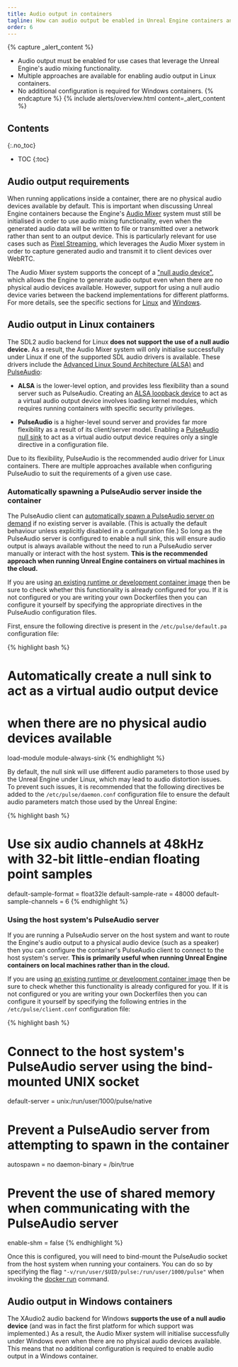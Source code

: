 ```yaml
---
title: Audio output in containers
tagline: How can audio output be enabled in Unreal Engine containers and when is it necessary?
order: 6
---
```


{% capture _alert_content %}
- Audio output must be enabled for use cases that leverage the Unreal Engine's audio mixing functionality.
- Multiple approaches are available for enabling audio output in Linux containers.
- No additional configuration is required for Windows containers.
{% endcapture %}
{% include alerts/overview.html content=_alert_content %}


## Contents
{:.no_toc}

* TOC
{:toc}


## Audio output requirements

When running applications inside a container, there are no physical audio devices available by default. This is important when discussing Unreal Engine containers because the Engine's [Audio Mixer](https://docs.unrealengine.com/4.26/en-US/WorkingWithMedia/Audio/AudioMixer/) system must still be initialised in order to use audio mixing functionality, even when the generated audio data will be written to file or transmitted over a network rather than sent to an output device. This is particularly relevant for use cases such as [Pixel Streaming](https://docs.unrealengine.com/4.26/en-US/SharingAndReleasing/PixelStreaming/), which leverages the Audio Mixer system in order to capture generated audio and transmit it to client devices over WebRTC.

The Audio Mixer system supports the concept of a ["null audio device"](https://github.com/EpicGames/UnrealEngine/blob/4.26.2-release/Engine/Source/Runtime/AudioMixerCore/Public/AudioMixer.h#L592), which allows the Engine to generate audio output even when there are no physical audio devices available. However, support for using a null audio device varies between the backend implementations for different platforms. For more details, see the specific sections for [Linux](#audio-output-in-linux-containers) and [Windows](#audio-output-in-windows-containers).


## Audio output in Linux containers

The SDL2 audio backend for Linux **does not support the use of a null audio device.** As a result, the Audio Mixer system will only initialise successfully under Linux if one of the supported SDL audio drivers is available. These drivers include the [Advanced Linux Sound Architecture (ALSA)](https://alsa-project.org/) and [PulseAudio](https://www.freedesktop.org/wiki/Software/PulseAudio/):

- **ALSA** is the lower-level option, and provides less flexibility than a sound server such as PulseAudio. Creating an [ALSA loopback device](https://www.alsa-project.org/wiki/Matrix:Module-aloop) to act as a virtual audio output device involves loading kernel modules, which requires running containers with specific security privileges.

- **PulseAudio** is a higher-level sound server and provides far more flexibility as a result of its client/server model. Enabling a [PulseAudio null sink](https://www.freedesktop.org/wiki/Software/PulseAudio/Documentation/User/Modules/#module-always-sink) to act as a virtual audio output device requires only a single directive in a configuration file.

Due to its flexibility, PulseAudio is the recommended audio driver for Linux containers. There are multiple approaches available when configuring PulseAudio to suit the requirements of a given use case.

### Automatically spawning a PulseAudio server inside the container

The PulseAudio client can [automatically spawn a PulseAudio server on demand](https://www.freedesktop.org/wiki/Software/PulseAudio/Documentation/User/Running/#autospawning) if no existing server is available. (This is actually the default behaviour unless explicitly disabled in a configuration file.) So long as the PulseAudio server is configured to enable a null sink, this will ensure audio output is always available without the need to run a PulseAudio server manually or interact with the host system. **This is the recommended approach when running Unreal Engine containers on virtual machines in the cloud.**

If you are using [an existing runtime or development container image](../obtaining-images/image-sources) then be sure to check whether this functionality is already configured for you. If it is not configured or you are writing your own Dockerfiles then you can configure it yourself by specifying the appropriate directives in the PulseAudio configuration files.

First, ensure the following directive is present in the `/etc/pulse/default.pa` configuration file:

{% highlight bash %}
# Automatically create a null sink to act as a virtual audio output device
# when there are no physical audio devices available
load-module module-always-sink
{% endhighlight %}

By default, the null sink will use different audio parameters to those used by the Unreal Engine under Linux, which may lead to audio distortion issues. To prevent such issues, it is recommended that the following directives be added to the `/etc/pulse/daemon.conf` configuration file to ensure the default audio parameters match those used by the Unreal Engine:

{% highlight bash %}
# Use six audio channels at 48kHz with 32-bit little-endian floating point samples
default-sample-format = float32le
default-sample-rate = 48000
default-sample-channels = 6
{% endhighlight %}

### Using the host system's PulseAudio server

If you are running a PulseAudio server on the host system and want to route the Engine's audio output to a physical audio device (such as a speaker) then you can configure the container's PulseAudio client to connect to the host system's server. **This is primarily useful when running Unreal Engine containers on local machines rather than in the cloud.**

If you are using [an existing runtime or development container image](../obtaining-images/image-sources) then be sure to check whether this functionality is already configured for you. If it is not configured or you are writing your own Dockerfiles then you can configure it yourself by specifying the following entries in the `/etc/pulse/client.conf` configuration file:

{% highlight bash %}
# Connect to the host system's PulseAudio server using the bind-mounted UNIX socket
default-server = unix:/run/user/1000/pulse/native

# Prevent a PulseAudio server from attempting to spawn in the container
autospawn = no
daemon-binary = /bin/true

# Prevent the use of shared memory when communicating with the PulseAudio server
enable-shm = false
{% endhighlight %}

Once this is configured, you will need to bind-mount the PulseAudio socket from the host system when running your containers. You can do so by specifying the flag `"-v/run/user/$UID/pulse:/run/user/1000/pulse"` when invoking the [docker run](https://docs.docker.com/engine/reference/run/) command.


## Audio output in Windows containers

The XAudio2 audio backend for Windows **supports the use of a null audio device** (and was in fact the first platform for which support was implemented.) As a result, the Audio Mixer system will initialise successfully under Windows even when there are no physical audio devices available. This means that no additional configuration is required to enable audio output in a Windows container.
